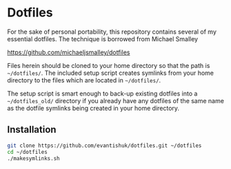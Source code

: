 Dotfiles
========

For the sake of personal portability, this repository contains several of
my essential dotfiles. The technique is borrowed from Michael Smalley

https://github.com/michaeljsmalley/dotfiles

Files herein should be cloned to your home directory so that the path is
`~/dotfiles/`.  The included setup script creates symlinks from your home
directory to the files which are located in `~/dotfiles/`.

The setup script is smart enough to back-up existing dotfiles into a
`~/dotfiles_old/` directory if you already have any dotfiles of the same name as
the dotfile symlinks being created in your home directory.

Installation
------------

``` bash
git clone https://github.com/evantishuk/dotfiles.git ~/dotfiles
cd ~/dotfiles
./makesymlinks.sh
```
